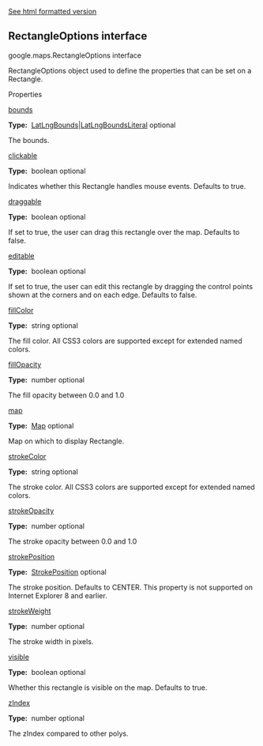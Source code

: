 [See html formatted version](https://huasofoundries.github.io/google-maps-documentation/RectangleOptions.html)


RectangleOptions interface
--------------------------

google.maps.RectangleOptions interface

RectangleOptions object used to define the properties that can be set on a Rectangle.

Properties

[bounds](#RectangleOptions.bounds)

**Type:**  [LatLngBounds](LatLngBounds.md)|[LatLngBoundsLiteral](LatLngBoundsLiteral.md) optional

The bounds.

[clickable](#RectangleOptions.clickable)

**Type:**  boolean optional

Indicates whether this Rectangle handles mouse events. Defaults to true.

[draggable](#RectangleOptions.draggable)

**Type:**  boolean optional

If set to true, the user can drag this rectangle over the map. Defaults to false.

[editable](#RectangleOptions.editable)

**Type:**  boolean optional

If set to true, the user can edit this rectangle by dragging the control points shown at the corners and on each edge. Defaults to false.

[fillColor](#RectangleOptions.fillColor)

**Type:**  string optional

The fill color. All CSS3 colors are supported except for extended named colors.

[fillOpacity](#RectangleOptions.fillOpacity)

**Type:**  number optional

The fill opacity between 0.0 and 1.0

[map](#RectangleOptions.map)

**Type:**  [Map](Map.md) optional

Map on which to display Rectangle.

[strokeColor](#RectangleOptions.strokeColor)

**Type:**  string optional

The stroke color. All CSS3 colors are supported except for extended named colors.

[strokeOpacity](#RectangleOptions.strokeOpacity)

**Type:**  number optional

The stroke opacity between 0.0 and 1.0

[strokePosition](#RectangleOptions.strokePosition)

**Type:**  [StrokePosition](StrokePosition.md) optional

The stroke position. Defaults to CENTER. This property is not supported on Internet Explorer 8 and earlier.

[strokeWeight](#RectangleOptions.strokeWeight)

**Type:**  number optional

The stroke width in pixels.

[visible](#RectangleOptions.visible)

**Type:**  boolean optional

Whether this rectangle is visible on the map. Defaults to true.

[zIndex](#RectangleOptions.zIndex)

**Type:**  number optional

The zIndex compared to other polys.